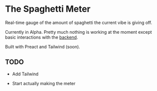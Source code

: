 # The Spaghetti Meter

Real-time gauge of the amount of spaghetti the current vibe is giving off.

Currently in Alpha. Pretty much nothing is working at the moment except basic interactions with the [backend](https://github.com/crims1n/spaghetti-backend).

Built with Preact and Tailwind (soon).

## TODO

-   Add Tailwind

-   Start actually making the meter
